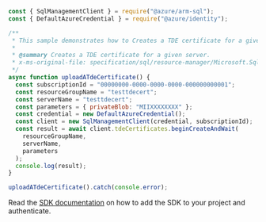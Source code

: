 ```javascript
const { SqlManagementClient } = require("@azure/arm-sql");
const { DefaultAzureCredential } = require("@azure/identity");

/**
 * This sample demonstrates how to Creates a TDE certificate for a given server.
 *
 * @summary Creates a TDE certificate for a given server.
 * x-ms-original-file: specification/sql/resource-manager/Microsoft.Sql/preview/2020-11-01-preview/examples/SqlTdeCertificateCreate.json
 */
async function uploadATdeCertificate() {
  const subscriptionId = "00000000-0000-0000-0000-000000000001";
  const resourceGroupName = "testtdecert";
  const serverName = "testtdecert";
  const parameters = { privateBlob: "MIIXXXXXXXX" };
  const credential = new DefaultAzureCredential();
  const client = new SqlManagementClient(credential, subscriptionId);
  const result = await client.tdeCertificates.beginCreateAndWait(
    resourceGroupName,
    serverName,
    parameters
  );
  console.log(result);
}

uploadATdeCertificate().catch(console.error);
```

Read the [SDK documentation](https://github.com/Azure/azure-sdk-for-js/blob/%40azure%2Farm-sql_9.0.1/sdk/sql/arm-sql/README.md) on how to add the SDK to your project and authenticate.
